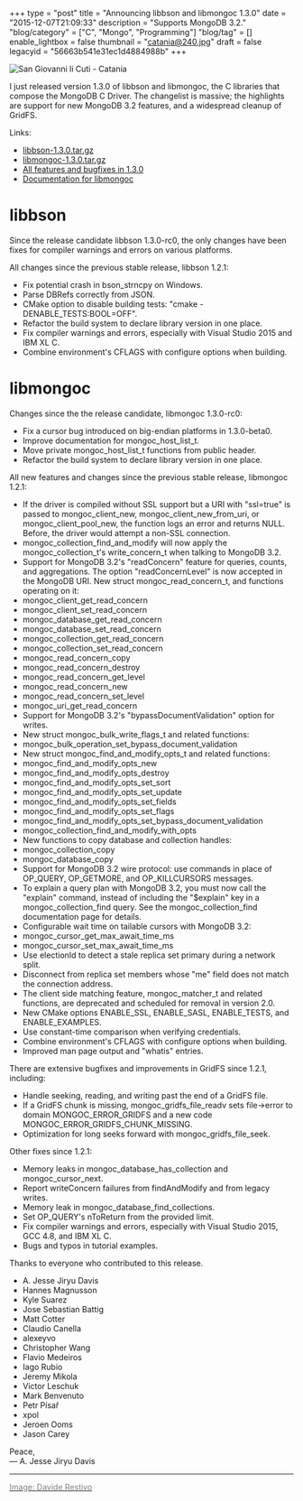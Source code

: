 +++
type = "post"
title = "Announcing libbson and libmongoc 1.3.0"
date = "2015-12-07T21:09:33"
description = "Supports MongoDB 3.2."
"blog/category" = ["C", "Mongo", "Programming"]
"blog/tag" = []
enable_lightbox = false
thumbnail = "catania@240.jpg"
draft = false
legacyid = "56663b541e31ec1d4884988b"
+++

<p><img style="display:block; margin-left:auto; margin-right:auto;" src="catania.jpg" alt="San Giovanni li Cuti - Catania" title="San Giovanni li Cuti - Catania" /></p>
<p>I just released version 1.3.0 of libbson and libmongoc, the C libraries that compose the MongoDB C Driver. The changelist is massive; the highlights are support for new MongoDB 3.2 features, and a widespread cleanup of GridFS.</p>
<p>Links:</p>
<ul>
<li><a href="https://github.com/mongodb/libbson/releases/download/1.3.0/libbson-1.3.0.tar.gz">libbson-1.3.0.tar.gz</a></li>
<li><a href="https://github.com/mongodb/mongo-c-driver/releases/download/1.3.0/mongo-c-driver-1.3.0.tar.gz">libmongoc-1.3.0.tar.gz</a></li>
<li><a href="https://jira.mongodb.org/issues/?filter=18525">All features and bugfixes in 1.3.0</a></li>
<li><a href="http://api.mongodb.org/c/">Documentation for libmongoc</a></li>
</ul>
<h1 id="libbson">libbson</h1>
<p>Since the release candidate libbson 1.3.0-rc0, the only changes have been fixes for compiler warnings and errors on various platforms.</p>
<p>All changes since the previous stable release, libbson 1.2.1:</p>
<ul>
<li>Fix potential crash in bson_strncpy on Windows.</li>
<li>Parse DBRefs correctly from JSON.</li>
<li>CMake option to disable building tests: "cmake -DENABLE_TESTS:BOOL=OFF".</li>
<li>Refactor the build system to declare library version in one place.</li>
<li>Fix compiler warnings and errors, especially with Visual Studio 2015
    and IBM XL C.</li>
<li>Combine environment's CFLAGS with configure options when building.</li>
</ul>
<h1 id="libmongoc">libmongoc</h1>
<p>Changes since the the release candidate, libmongoc 1.3.0-rc0:</p>
<ul>
<li>Fix a cursor bug introduced on big-endian platforms in 1.3.0-beta0.</li>
<li>Improve documentation for mongoc_host_list_t.</li>
<li>Move private mongoc_host_list_t functions from public header.</li>
<li>Refactor the build system to declare library version in one place.</li>
</ul>
<p>All new features and changes since the previous stable release, libmongoc 1.2.1:</p>
<ul>
<li>If the driver is compiled without SSL support but a URI with "ssl=true"
    is passed to mongoc_client_new, mongoc_client_new_from_uri, or
    mongoc_client_pool_new, the function logs an error and returns NULL. Before,
    the driver would attempt a non-SSL connection.</li>
<li>mongoc_collection_find_and_modify will now apply the mongoc_collection_t's
    write_concern_t when talking to MongoDB 3.2.</li>
<li>Support for MongoDB 3.2's "readConcern" feature for queries, counts, and
    aggregations. The option "readConcernLevel" is now accepted in the MongoDB
    URI. New struct mongoc_read_concern_t, and functions operating on it:</li>
<li>mongoc_client_get_read_concern</li>
<li>mongoc_client_set_read_concern</li>
<li>mongoc_database_get_read_concern</li>
<li>mongoc_database_set_read_concern</li>
<li>mongoc_collection_get_read_concern</li>
<li>mongoc_collection_set_read_concern</li>
<li>mongoc_read_concern_copy</li>
<li>mongoc_read_concern_destroy</li>
<li>mongoc_read_concern_get_level</li>
<li>mongoc_read_concern_new</li>
<li>mongoc_read_concern_set_level</li>
<li>mongoc_uri_get_read_concern</li>
<li>Support for MongoDB 3.2's "bypassDocumentValidation" option for writes.</li>
<li>New struct mongoc_bulk_write_flags_t and related functions:</li>
<li>mongoc_bulk_operation_set_bypass_document_validation</li>
<li>New struct mongoc_find_and_modify_opts_t and related functions:</li>
<li>mongoc_find_and_modify_opts_new</li>
<li>mongoc_find_and_modify_opts_destroy</li>
<li>mongoc_find_and_modify_opts_set_sort</li>
<li>mongoc_find_and_modify_opts_set_update</li>
<li>mongoc_find_and_modify_opts_set_fields</li>
<li>mongoc_find_and_modify_opts_set_flags</li>
<li>mongoc_find_and_modify_opts_set_bypass_document_validation</li>
<li>mongoc_collection_find_and_modify_with_opts</li>
<li>New functions to copy database and collection handles:</li>
<li>mongoc_collection_copy</li>
<li>mongoc_database_copy</li>
<li>Support for MongoDB 3.2 wire protocol: use commands in place of OP_QUERY,
    OP_GETMORE, and OP_KILLCURSORS messages.</li>
<li>To explain a query plan with MongoDB 3.2, you must now call the "explain"
    command, instead of including the "$explain" key in a mongoc_collection_find
    query. See the mongoc_collection_find documentation page for details.</li>
<li>Configurable wait time on tailable cursors with MongoDB 3.2:</li>
<li>mongoc_cursor_get_max_await_time_ms</li>
<li>mongoc_cursor_set_max_await_time_ms</li>
<li>Use electionId to detect a stale replica set primary during a network split.</li>
<li>Disconnect from replica set members whose "me" field does not match the
    connection address.</li>
<li>The client side matching feature, mongoc_matcher_t and related functions,
    are deprecated and scheduled for removal in version 2.0.</li>
<li>New CMake options ENABLE_SSL, ENABLE_SASL, ENABLE_TESTS, and ENABLE_EXAMPLES.</li>
<li>Use constant-time comparison when verifying credentials.</li>
<li>Combine environment's CFLAGS with configure options when building.</li>
<li>Improved man page output and "whatis" entries.</li>
</ul>
<p>There are extensive bugfixes and improvements in GridFS since 1.2.1, including:</p>
<ul>
<li>Handle seeking, reading, and writing past the end of a GridFS file.</li>
<li>If a GridFS chunk is missing, mongoc_gridfs_file_readv sets file-&gt;error to
    domain MONGOC_ERROR_GRIDFS and a new code MONGOC_ERROR_GRIDFS_CHUNK_MISSING.</li>
<li>Optimization for long seeks forward with mongoc_gridfs_file_seek.</li>
</ul>
<p>Other fixes since 1.2.1:</p>
<ul>
<li>Memory leaks in mongoc_database_has_collection and mongoc_cursor_next.</li>
<li>Report writeConcern failures from findAndModify and from legacy writes.</li>
<li>Memory leak in mongoc_database_find_collections.</li>
<li>Set OP_QUERY's nToReturn from the provided limit.</li>
<li>Fix compiler warnings and errors, especially with Visual Studio 2015,
    GCC 4.8, and IBM XL C.</li>
<li>Bugs and typos in tutorial examples.</li>
</ul>
<p>Thanks to everyone who contributed to this release.</p>
<ul>
<li>A. Jesse Jiryu Davis</li>
<li>Hannes Magnusson</li>
<li>Kyle Suarez</li>
<li>Jose Sebastian Battig</li>
<li>Matt Cotter</li>
<li>Claudio Canella</li>
<li>alexeyvo</li>
<li>Christopher Wang</li>
<li>Flavio Medeiros</li>
<li>Iago Rubio</li>
<li>Jeremy Mikola</li>
<li>Victor Leschuk</li>
<li>Mark Benvenuto</li>
<li>Petr P&iacute;sa&#345;</li>
<li>xpol</li>
<li>Jeroen Ooms</li>
<li>Jason Carey</li>
</ul>
<p>Peace,<br />
 &mdash; A. Jesse Jiryu Davis</p>
<hr />
<p><a href="https://www.flickr.com/photos/somemixedstuff/517880144/"><span style="color:gray">Image: Davide Restivo</span></a></p>
    